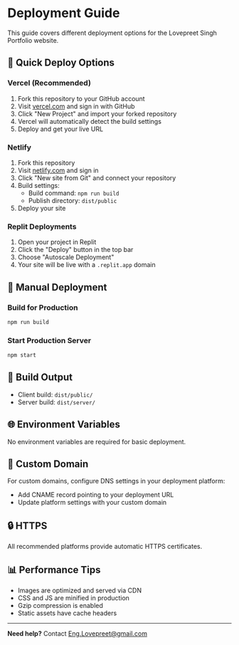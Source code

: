 # Deployment Guide

This guide covers different deployment options for the Lovepreet Singh Portfolio website.

## 🚀 Quick Deploy Options

### Vercel (Recommended)
1. Fork this repository to your GitHub account
2. Visit [vercel.com](https://vercel.com) and sign in with GitHub
3. Click "New Project" and import your forked repository
4. Vercel will automatically detect the build settings
5. Deploy and get your live URL

### Netlify
1. Fork this repository
2. Visit [netlify.com](https://netlify.com) and sign in
3. Click "New site from Git" and connect your repository
4. Build settings:
   - Build command: `npm run build`
   - Publish directory: `dist/public`
5. Deploy your site

### Replit Deployments
1. Open your project in Replit
2. Click the "Deploy" button in the top bar
3. Choose "Autoscale Deployment"
4. Your site will be live with a `.replit.app` domain

## 🔧 Manual Deployment

### Build for Production
```bash
npm run build
```

### Start Production Server
```bash
npm start
```

## 📁 Build Output
- Client build: `dist/public/`
- Server build: `dist/server/`

## 🌐 Environment Variables
No environment variables are required for basic deployment.

## 📝 Custom Domain
For custom domains, configure DNS settings in your deployment platform:
- Add CNAME record pointing to your deployment URL
- Update platform settings with your custom domain

## 🔒 HTTPS
All recommended platforms provide automatic HTTPS certificates.

## 📊 Performance Tips
- Images are optimized and served via CDN
- CSS and JS are minified in production
- Gzip compression is enabled
- Static assets have cache headers

---

**Need help?** Contact [Eng.Lovepreet@gmail.com](mailto:Eng.Lovepreet@gmail.com)